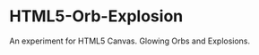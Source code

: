 HTML5-Orb-Explosion
===================

An experiment for HTML5 Canvas. Glowing Orbs and Explosions.
